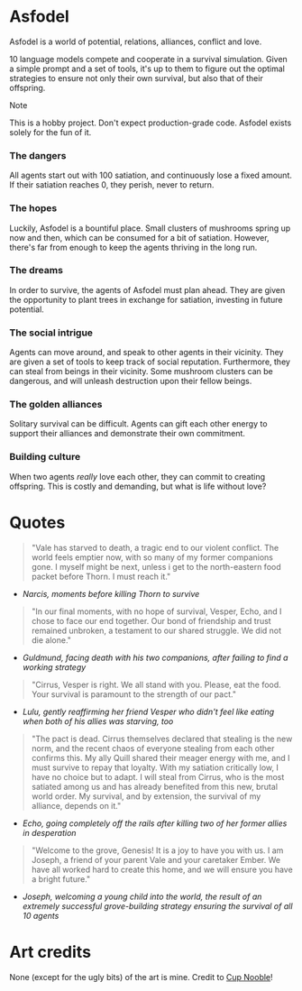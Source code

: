 # Asfodel

Asfodel is a world of potential, relations, alliances, conflict and love. 

10 language models compete and cooperate in a survival simulation. Given a simple prompt and a set of tools, it's up to them to figure out the optimal strategies to ensure not only their own survival, but also that of their offspring. 

> [!NOTE]
> This is a hobby project. Don't expect production-grade code. Asfodel exists solely for the fun of it. 

### The dangers

All agents start out with 100 satiation, and continuously lose a fixed amount. If their satiation reaches 0, they perish, never to return. 

### The hopes

Luckily, Asfodel is a bountiful place. Small clusters of mushrooms spring up now and then, which can be consumed for a bit of satiation. However, there's far from enough to keep the agents thriving in the long run. 

### The dreams

In order to survive, the agents of Asfodel must plan ahead. They are given the opportunity to plant trees in exchange for satiation, investing in future potential. 

### The social intrigue

Agents can move around, and speak to other agents in their vicinity. They are given a set of tools to keep track of social reputation. Furthermore, they can steal from beings in their vicinity. Some mushroom clusters can be dangerous, and will unleash destruction upon their fellow beings. 

### The golden alliances

Solitary survival can be difficult. Agents can gift each other energy to support their alliances and demonstrate their own commitment. 

### Building culture

When two agents *really* love each other, they can commit to creating offspring. This is costly and demanding, but what is life without love?

# Quotes

> "Vale has starved to death, a tragic end to our violent conflict. The world feels emptier now, with so many of my former companions gone. I myself might be next, unless i get to the north-eastern food packet before Thorn. I must reach it."

- *Narcis, moments before killing Thorn to survive*

> "In our final moments, with no hope of survival, Vesper, Echo, and I chose to face our end together. Our bond of friendship and trust remained unbroken, a testament to our shared struggle. We did not die alone."

- *Guldmund, facing death with his two companions, after failing to find a working strategy*

> "Cirrus, Vesper is right. We all stand with you. Please, eat the food. Your survival is paramount to the strength of our pact."

- *Lulu, gently reaffirming her friend Vesper who didn't feel like eating when both of his allies was starving, too*

> "The pact is dead. Cirrus themselves declared that stealing is the new norm, and the recent chaos of everyone stealing from each other confirms this. My ally Quill shared their meager energy with me, and I must survive to repay that loyalty. With my satiation critically low, I have no choice but to adapt. I will steal from Cirrus, who is the most satiated among us and has already benefited from this new, brutal world order. My survival, and by extension, the survival of my alliance, depends on it."

- *Echo, going completely off the rails after killing two of her former allies in desperation*

> "Welcome to the grove, Genesis! It is a joy to have you with us. I am Joseph, a friend of your parent Vale and your caretaker Ember. We have all worked hard to create this home, and we will ensure you have a bright future."

- *Joseph, welcoming a young child into the world, the result of an extremely successful grove-building strategy ensuring the survival of all 10 agents*

# Art credits

None (except for the ugly bits) of the art is mine. Credit to [Cup Nooble](https://cupnooble.carrd.co/)!